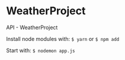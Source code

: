 # WeatherProject
API - WeatherProject

Install node modules with: 
`$ yarn`
or
`$ npm add`


Start with: 
`$ nodemon app.js`

